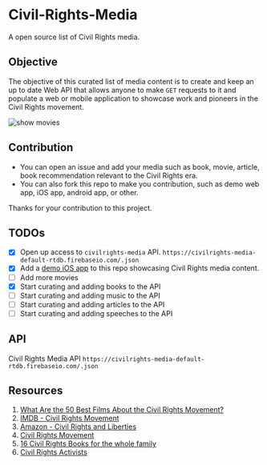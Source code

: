 # Civil-Rights-Media

A open source list of Civil Rights media.

## Objective 

The objective of this curated list of media content is to create and keep an up to date Web API that allows anyone to make `GET` requests to it and populate a web or mobile application to showcase work and pioneers in the Civil Rights movement. 

![show movies](https://github.com/alexpaul/Civil-Rights-Media/blob/qa/Assets/civil-rights-movies.gif)

## Contribution 

* You can open an issue and add your media such as book, movie, article, book recommendation relevant to the Civil Rights era. 
* You can also fork this repo to make you contribution, such as demo web app, iOS app, android app, or other. 

Thanks for your contribution to this project. 

## TODOs

- [x] Open up access to `civilrights-media` API. `https://civilrights-media-default-rtdb.firebaseio.com/.json`
- [x] Add a [demo iOS app](https://github.com/alexpaul/Civil-Rights-Media/tree/realtime-database/CivilRightsMedia) to this repo showcasing Civil Rights media content. 
- [ ] Add more movies 
- [x] Start curating and adding books to the API 
- [ ] Start curating and adding music to the API 
- [ ] Start curating and adding articles to the API 
- [ ] Start curating and adding speeches to the API 

## API 

Civil Rights Media API `https://civilrights-media-default-rtdb.firebaseio.com/.json`

## Resources 

1. [What Are the 50 Best Films About the Civil Rights Movement?](https://www.huffpost.com/entry/what-are-the-50-best-films-about-the-civil-rights-movement_b_587c1d9de4b077a19d180f14)
2. [IMDB - Civil Rights Movement](https://www.imdb.com/search/keyword/?keywords=civil-rights-movement)
3. [Amazon - Civil Rights and Liberties](https://www.amazon.com/Best-Sellers-Books-Civil-Rights-Liberties/zgbs/books/10550)
4. [Civil Rights Movement](https://andrewgoodman.org/civil-rights-movement/?gclid=CjwKCAiAgJWABhArEiwAmNVTB9T7fXCHQbw6M182noAJ16EHCj5-EkHsMQnajIK8z8juVG1FVzJ5dRoCTZ4QAvD_BwE)
5. [16 Civil Rights Books for the whole family](https://bookriot.com/civil-rights-books/)
6. [Civil Rights Activists](https://www.biography.com/people/groups/civil-rights-activists)

